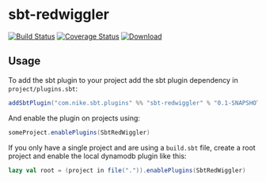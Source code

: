 # sbt-redwiggler
[![Build Status](https://travis-ci.com/Nike-Inc/sbt-redwiggler.svg?token=PmECSWCH8LFEKNdzr64F&branch=master)](https://travis-ci.com/Nike-Inc/sbt-redwiggler)
[![Coverage Status](https://coveralls.io/repos/github/Nike-Inc/sbt-redwiggler/badge.svg)](https://coveralls.io/github/Nike-Inc/sbt-redwiggler)
[ ![Download](https://api.bintray.com/packages/nike/sbt-plugins/sbt-redwiggler/images/download.svg) ](https://bintray.com/nike/sbt-plugins/sbt-redwiggler/_latestVersion)

## Usage


To add the sbt plugin to your project add the sbt plugin dependency in `project/plugins.sbt`:

```scala
addSbtPlugin("com.nike.sbt.plugins" %% "sbt-redwiggler" % "0.1-SNAPSHOT")
```

And enable the plugin on projects using:

```scala
someProject.enablePlugins(SbtRedWiggler)
```

If you only have a single project and are using a `build.sbt` file, create a root project and enable the local dynamodb plugin like this:

```scala
lazy val root = (project in file(".")).enablePlugins(SbtRedWiggler)
```

